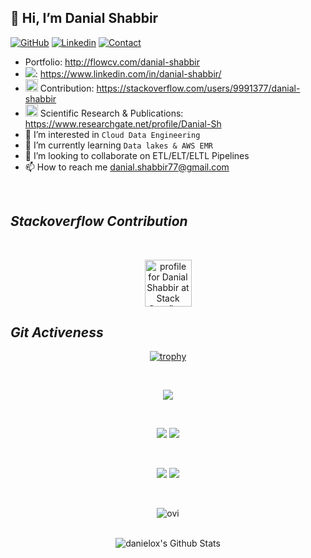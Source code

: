 <h2>👋 Hi, I’m Danial Shabbir</h2>

[![GitHub](https://img.shields.io/badge/GITHUB-blue?style=for-the-badge&logo=github)](https://github.com/DanielOX/) 
[![Linkedin](https://img.shields.io/badge/MY%20PROFILE-Linkedin-blue?style=for-the-badge&logo=github)](https://www.linkedin.com/in/danial-shabbir/)
[![Contact](https://img.shields.io/badge/CONTACT-GMAIL-yellow?style=for-the-badge&logo=gmail&logoColor=white)](mailto:danial.shabbir77@gmail.com)

- Portfolio: http://flowcv.com/danial-shabbir
- [![](https://i.stack.imgur.com/gVE0j.png)](https://www.linkedin.com/): https://www.linkedin.com/in/danial-shabbir/
- <img src="https://upload.wikimedia.org/wikipedia/commons/e/ef/Stack_Overflow_icon.svg" alt="drawing" style="width:20px;"/> Contribution: https://stackoverflow.com/users/9991377/danial-shabbir
- <img src="https://upload.wikimedia.org/wikipedia/commons/thumb/5/5e/ResearchGate_icon_SVG.svg/1200px-ResearchGate_icon_SVG.svg.png" alt="drawing" style="width:20px;"/> Scientific Research & Publications: https://www.researchgate.net/profile/Danial-Sh
- 👀 I’m interested in `Cloud Data Engineering`
- 🌱 I’m currently learning `Data lakes & AWS EMR`
- 💞️ I’m looking to collaborate on ETL/ELT/ELTL Pipelines
- 📫 How to reach me danial.shabbir77@gmail.com
</br>

<i><h2>Stackoverflow Contribution</h2></i>
<br/>
<div align="center"><a href="https://stackoverflow.com/users/9991377/danial-shabbir"><img src="https://stackoverflow.com/users/flair/9991377.png?theme=dark" width="auto" height="75" alt="profile for Danial Shabbir at Stack Overflow, Q&amp;A for professional and enthusiast programmers" title="profile for Danial Shabbir at Stack Overflow, Q&amp;A for professional and enthusiast programmers"></a>
 </div>
<i><h2>Git Activeness</h2></i>

<div align="center">

[![trophy](https://github-profile-trophy.vercel.app/?username=danielox&no-bg=true&no-frame=true&theme=juicyfresh)](https://github.com/a3x3k)

<br/>
  
![](https://github-profile-summary-cards.vercel.app/api/cards/profile-details?username=danielox&theme=github_dark) 
  
<br/>
  
![](https://github-profile-summary-cards.vercel.app/api/cards/repos-per-language?username=danielox&theme=github_dark) ![](https://github-profile-summary-cards.vercel.app/api/cards/productive-time?username=danielox&theme=github_dark)
 
 <br/>
  
![](https://github-profile-summary-cards.vercel.app/api/cards/most-commit-language?username=danielox&theme=github_dark) ![](https://github-profile-summary-cards.vercel.app/api/cards/stats?username=danielox&theme=github_dark) 
  
<br/>
  
 <p><img align="centre" src="https://github-readme-stats.vercel.app/api/top-langs?username=danielox&show_icons=true&locale=en&layout=compact&theme=chartreuse-dark" alt="ovi" /></p>

<br/>
  
<img align="center" src="https://github-readme-stats.vercel.app/api?username=danielox&include_all_commits=true&count_private=true&show_icons=true&line_height=20&title_color=7A7ADB&icon_color=2234AE&text_color=D3D3D3&bg_color=0,000000,130F40" alt="danielox's Github Stats"> 
  
<br/>
<br/>
<br/>
 
<!-- ![S Abhishek's GitHub activity graph](https://activity-graph.herokuapp.com/graph?username=a3x3k&bg_color=000000&color=4fff67&line=4fff67&point=ffffff&area=true&hide_border=true) -->
<!--   
<br/>
 -->
</div>
